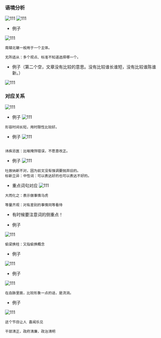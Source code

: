 ### 语境分析

![111](../images1/221.png)
![111](../images1/222.png)


- 例子

![111](../images1/223.png)

```
南辕北辙一般用于一个主体。
```

```
无所适从：多个观点、标准不知道选择哪一个。

```

- 例子（第二个空，文章没有比较的意思。没有比较谁长谁短，没有比较谁陈谁新。）

![111](../images1/224.png)

### 对应关系

![111](../images1/225.png)

- 例子
![111](../images1/226.png)

```
形容时间长短，用时限性比较好。
```

- 例子
![111](../images1/227.png)

```

讳疾忌医：比喻掩饰错误，不愿意改正。
```

- 例子
![111](../images1/228.png)

```
吐故纳新不对，因为前文没有强调要抛弃旧的。
标新立异：中性词：可以表达好的也可以表达不好的。
```
- 重点词句对应
![111](../images1/229.png)

```
大而化之：表示做事情马虎

等量齐观：对有差别的事情同等看待
```

- 有时候要注意词的侧重点！

- 例子

![111](../images1/230.png)

```
偷梁换柱：又指偷换概念
```
- 例子

![111](../images1/231.png)

- 例子

![111](../images1/232.png)

```
在血脉里面，比较形象一点的话，是流淌。
```

- 例子

![111](../images1/233.png)
```
这个节目让人 喜闻乐见

干部清正，政府清廉，政治清明
```



